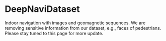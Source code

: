 # DeepNaviDataset
Indoor navigation with images and geomagnetic sequences. We are removing sensitive information from our dataset, e.g., faces of pedestrians. Please stay tuned to this page for more update.
